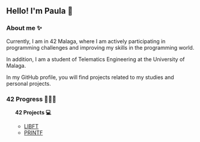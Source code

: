 ## Hello! I'm Paula 🦖

<h3>About me ✨</h3>
<p>Currently, I am in 42 Malaga, where I am actively participating in programming challenges and improving my skills in the programming world.</p>
<p>In addition, I am a student of Telematics Engineering at the University of Malaga.</p>
<p>In my GitHub profile, you will find projects related to my studies and personal projects.</p>

<h3>42 Progress 👩🏻‍💻</h3>
<ul>
  <lib><b>42 Projects 💻</b></lib>
  <ul>
    <li><a href="https://github.com/Pausanpi/Libft">LIBFT</a></li>
    <li><a href="https://github.com/Pausanpi/Printf">PRINTF</a></li>
  </ul>
</ul>
